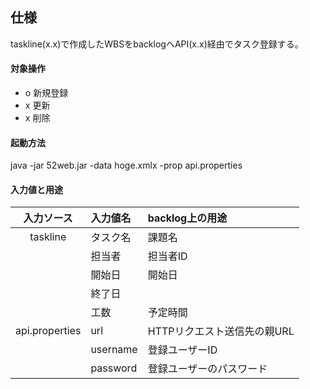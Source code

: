 ## 仕様

taskline(x.x)で作成したWBSをbacklogへAPI(x.x)経由でタスク登録する。

#### 対象操作

- o 新規登録
- x 更新
- x 削除

#### 起動方法

java -jar 52web.jar -data hoge.xmlx -prop api.properties

#### 入力値と用途

|入力ソース|入力値名|backlog上の用途|
|:--:     |:--     |:--|
|taskline|タスク名  |課題名|
||担当者|担当者ID|
||開始日|開始日|
||終了日||
||工数|予定時間|
|api.properties|url|HTTPリクエスト送信先の親URL|
||username|登録ユーザーID|
||password|登録ユーザーのパスワード|
